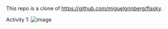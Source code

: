 This repo is a clone of https://github.com/miguelgrinberg/flasky. 
  
  Activity 1:
![image](https://github.com/tongandrew2/ECE444-F2023-Lab1/assets/64707450/dcf335a4-22e7-40f6-85ab-40688093c199)
